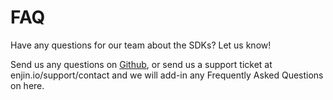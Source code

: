 # FAQ

Have any questions for our team about the SDKs? Let us know!

Send us any questions on [Github](https://github.com/enjin), or send us a support ticket at enjin.io/support/contact and we will add-in any Frequently Asked Questions on here. 



